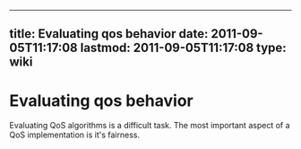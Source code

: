 
---
title: Evaluating qos behavior
date: 2011-09-05T11:17:08
lastmod: 2011-09-05T11:17:08
type: wiki
---
Evaluating qos behavior
=======================

Evaluating QoS algorithms is a difficult task. The most important aspect
of a QoS implementation is it's fairness.
